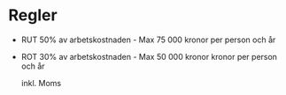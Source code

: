 ﻿# Regler

* RUT 50% av arbetskostnaden - Max 75 000 kronor per person och år
* ROT 30% av arbetskostnaden - Max 50 000 kronor kronor per person och år

  inkl. Moms